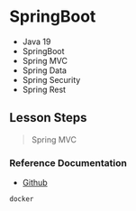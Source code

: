 # SpringBoot

- Java 19
- SpringBoot
- Spring MVC
- Spring Data
- Spring Security
- Spring Rest

## Lesson Steps
>Spring MVC
> 


### Reference Documentation

* [Github](https://github.com/mesutcalim/SpringBoot)

```sh
docker
```
